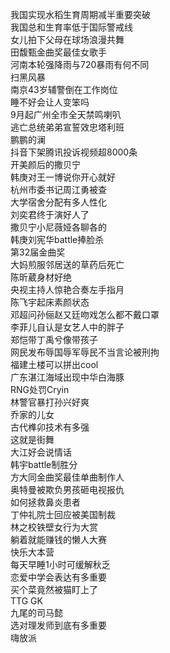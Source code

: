 我国实现水稻生育周期减半重要突破  
我国总和生育率低于国际警戒线  
女儿拍下父母在球场浪漫共舞  
田馥甄金曲奖最佳女歌手  
河南本轮强降雨与720暴雨有何不同  
扫黑风暴  
南京43岁辅警倒在工作岗位  
睡不好会让人变笨吗  
9月起广州全市全天禁鸣喇叭  
逃亡总统弟弟宣誓效忠塔利班  
鹏鹏的澜  
抖音下架腾讯投诉视频超8000条  
开美颜后的撒贝宁  
韩庚对王一博说你开心就好  
杭州市委书记周江勇被查  
大学宿舍分配有多人性化  
刘奕君终于演好人了  
撒贝宁小尼薇娅各聊各的  
韩庚刘宪华battle捧脸杀  
第32届金曲奖  
大妈煎服邻居送的草药后死亡  
陈昕葳身材好绝  
央视主持人惊艳合奏左手指月  
陈飞宇起床素颜状态  
邓超问孙俪赵又廷吻戏怎么都不戴口罩  
李菲儿自认是女艺人中的胖子  
郑恺带丁禹兮像带孩子  
网民发布辱国辱军辱民不当言论被刑拘  
福建土楼可以拼出cool  
广东湛江海域出现中华白海豚  
RNG处罚Cryin  
林警官暴打孙兴好爽  
乔家的儿女  
古代榫卯技术有多强  
这就是街舞  
大江好会说情话  
韩宇battle制胜分  
方大同金曲奖最佳单曲制作人  
奥特曼被欺负男孩砸电视报仇  
如何拯救鼻炎患者  
丁仲礼院士回应被美国制裁  
林之校铁壁女行为大赏  
躺着就能赚钱的懒人大赛  
快乐大本营  
每天早睡1小时可缓解秋乏  
恋爱中学会表达有多重要  
买个菜竟然被猫盯上了  
TTG GK  
九尾的司马懿  
选对理发师到底有多重要  
嗨放派  
